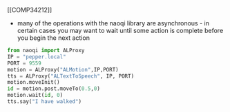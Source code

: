 [[COMP34212]]

- many of the operations with the naoqi library are asynchronous - in certain cases you may want to wait until some action is complete before you begin the next action

```python
from naoqi import ALProxy
IP = "pepper.local"
PORT = 9559
motion = ALProxy("ALMotion",IP,PORT)
tts = ALProxy("ALTextToSpeech", IP, PORT)
motion.moveInit()
id = motion.post.moveTo(0.5,0)
motion.wait(id, 0)
tts.say("I have walked")
```